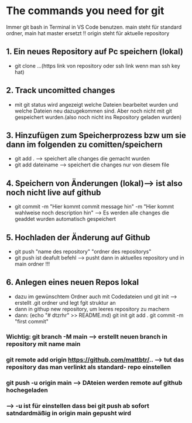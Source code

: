 # The commands you need for git

Immer git bash in Terminal in VS Code benutzen.
main steht für standard ordner, main hat master ersetzt !!
origin steht für aktuelle repository

## 1. Ein neues Repository auf Pc speichern (lokal)

- git clone ...(https link von repository oder ssh link wenn man ssh key hat)

## 2. Track uncomitted changes

- mit git status wird angezeigt welche Dateien bearbeitet wurden und welche Dateien neu dazugekommen sind. Aber noch nicht mit git gespeichert wurden.(also noch nicht ins Repository geladen wurden)

## 3. Hinzufügen zum Speicherprozess bzw um sie dann im folgenden zu comitten/speichern

- git add .       --> speichert alle changes die gemacht wurden
- git add dateiname    --> speichert die changes nur von diesem file

## 4. Speichern von Änderungen (lokal)--> ist also noch nicht live auf github

- git commit -m "Hier kommt commit message hin" -m "Hier kommt wahlweise noch description hin"
--> Es werden alle changes die geaddet wurden automatisch gespeichert

## 5. Hochladen der Änderung auf Github

- git push "name des repository" "ordner des repositorys"
- git push ist deafult befehl --> pusht dann in aktuelles repository und in main ordner !!!

## 6. Anlegen eines neuen Repos lokal

- dazu im gewünschtem Ordner auch mit Codedateien und git init --> erstellt .git ordner und legt fgit struktur an
- dann in githup new repository, um leeres repository zu machern
- dann: 
(echo "# dtzrhr" >> README.md)
git init
git add .
git commit -m "first commit"

### Wichtig: git branch -M main  --> erstellt neuen branch in repository mit name main

### git remote add origin https://github.com/mattbtr/..  --> tut das repository das man verlinkt als standard- repo einstellen

### git push -u origin main  --> DAteien werden remote auf github hochegeladen

### --> -u ist für einstellen dass bei git push ab sofort satndardmäßig in origin main gepusht wird
